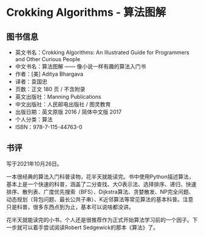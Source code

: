 # Crokking Algorithms - 算法图解

## 图书信息

- 英文书名：Crokking Algorithms: An Illustrated Guide for Programmers and Other Curious People
- 中文书名：算法图解 —— 像小说一样有趣的算法入门书
- 作者：[美] Aditya Bhargava
- 译者：袁国忠
- 页数：正文 180 页 / 不含附录
- 英文出版社：Manning Publications
- 中文出版社：人民邮电出版社 / 图灵教育
- 出版日期：英文原版 2016 / 简体中文版 2017
- 个人分类：算法
- ISBN：978-7-115-44763-0

## 书评

写于2021年10月26日。

一本很经典的算法入门科普读物，花半天就能读完。书中使用Python描述算法，基本上是一个快速的科普，涵盖了二分查找、大O表示法、选择排序、递归、快速排序、散列表、广度优先搜索（BFS）、Dijkstra算法、贪婪散发、NP完全问题、动态规划（背包问题、最长公共子串）、K近邻算法等常见算法的基本科普。注意只是科普，很多东西点到为止，基本可以说啥都没讲。

花半天就能读完的小书，个人还是很推荐作为正式开始算法学习前的一个因子。下一步就可以着手尝试阅读Robert Sedgewick的那本《算法》了。